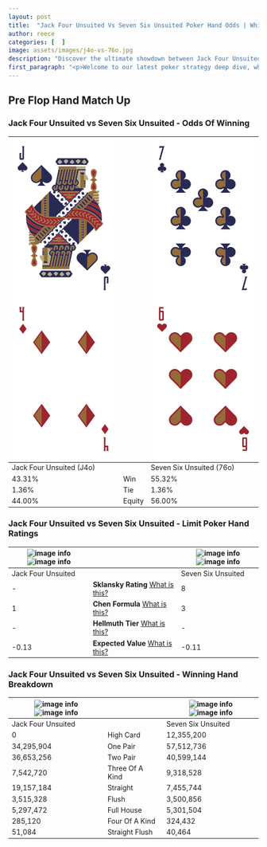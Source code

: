 ```yaml
---
layout: post
title:  "Jack Four Unsuited Vs Seven Six Unsuited Poker Hand Odds | Which Is The Better Hand In Poker? A Complete Guide"
author: reece
categories: [  ]
image: assets/images/j4o-vs-76o.jpg
description: "Discover the ultimate showdown between Jack Four Unsuited and Seven Six Unsuited in poker! Uncover the odds, strategies, and scenarios where one hand triumphs over the other. Get ready to up your poker game with this thrilling analysis."
first_paragraph: "<p>Welcome to our latest poker strategy deep dive, where we're pitting two distinct hands against each other in a high-stakes showdown: Jack Four Unsuited vs Seven Six Unsuited.</p><p>In the dynamic world of poker, every decision counts, and knowing which hand holds the upper hand is key to your success at the table.</p><p>In this article, we'll dissect these two hands, explore the scenarios where one dominates the other, and equip you with the knowledge to make strategic choices that can tip the odds in your favor.</p><p>Get ready to unravel the intriguing dynamics of these poker hands and elevate your game to new heights.</p>"
---
```




[comment]: # (sp0)

## Pre Flop Hand Match Up

<div class="table hand-ratings" markdown="1"> 



### Jack Four Unsuited vs Seven Six Unsuited - Odds Of Winning


    
| ![image info](assets/images/hand1/j.png) ![image info](assets/images/hand1/4o.png) |  | ![image info](assets/images/hand2/7.png) ![image info](assets/images/hand2/6o.png) |
| -------- | -------- | -------- |
| Jack Four Unsuited (J4o) |  | Seven Six Unsuited (76o) |
| 43.31% | Win | 55.32% |
| 1.36% | Tie | 1.36% |
| 44.00% | Equity | 56.00% |




[comment]: # (sp1)



### Jack Four Unsuited vs Seven Six Unsuited - Limit Poker Hand Ratings


    
| ![image info](https://www.riverpairs.com/assets/images/hand1/j.png) ![image info](https://www.riverpairs.com/assets/images/hand1/4o.png) |  | ![image info](https://www.riverpairs.com/assets/images/hand2/7.png) ![image info](https://www.riverpairs.com/assets/images/hand2/6o.png) |
| -------- | -------- | -------- |
| Jack Four Unsuited |  | Seven Six Unsuited |
| - | **Sklansky Rating** [What is this?](/sklansky-rating-explained) | 8 |
| 1 | **Chen Formula** [What is this?](/chen-formula-explained) | 3 |
| - | **Hellmuth Tier** [What is this?](/Hellmuth-tier-explained) | - |
| -0.13 | **Expected Value** [What is this?](/expected-value-explained) | -0.11 |




[comment]: # (sp2)



### Jack Four Unsuited vs Seven Six Unsuited - Winning Hand Breakdown


    
| ![image info](https://www.riverpairs.com/assets/images/hand1/j.png) ![image info](https://www.riverpairs.com/assets/images/hand1/4o.png) |  | ![image info](https://www.riverpairs.com/assets/images/hand2/7.png) ![image info](https://www.riverpairs.com/assets/images/hand2/6o.png) |
| -------- | -------- | -------- |
| Jack Four Unsuited |  | Seven Six Unsuited |
| 0 | High Card | 12,355,200 |
| 34,295,904 | One Pair | 57,512,736 |
| 36,653,256 | Two Pair | 40,599,144 |
| 7,542,720 | Three Of A Kind | 9,318,528 |
| 19,157,184 | Straight | 7,455,744 |
| 3,515,328 | Flush | 3,500,856 |
| 5,297,472 | Full House | 5,301,504 |
| 285,120 | Four Of A Kind | 324,432 |
| 51,084 | Straight Flush | 40,464 |




[comment]: # (sp3)



</div>

[comment]: # (sp4)



[comment]: # (sp5)

